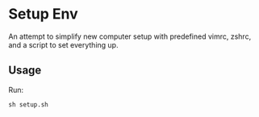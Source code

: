 # Setup Env

An attempt to simplify new computer setup with predefined vimrc, zshrc, and a script to set everything up.

## Usage

Run: 
```
sh setup.sh
```
